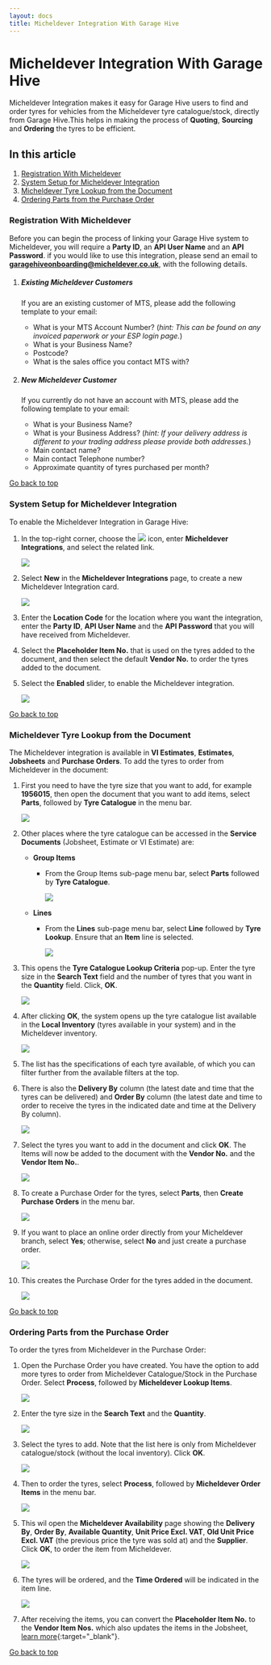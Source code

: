 ```yaml
---
layout: docs
title: Micheldever Integration With Garage Hive
---
```


<a name="top"></a> 

# Micheldever Integration With Garage Hive
Micheldever Integration makes it easy for Garage Hive users to find and order tyres for vehicles from the Micheldever tyre catalogue/stock, directly from Garage Hive.This helps in making the process of **Quoting**, **Sourcing** and **Ordering** the tyres to be efficient.

## In this article
1. [Registration With Micheldever](#registration-with-micheldever)
2. [System Setup for Micheldever Integration](#system-setup-for-micheldever-integration)
3. [Micheldever Tyre Lookup from the Document](#micheldever-tyre-lookup-from-the-document)
4. [Ordering Parts from the Purchase Order](#ordering-parts-from-the-purchase-order)

### Registration With Micheldever
Before you can begin the process of linking your Garage Hive system to Micheldever, you will require a **Party ID**, an **API User Name** and an **API Password**. if you would like to use this integration, please send an email to [**garagehiveonboarding@micheldever.co.uk**](mailto:garagehiveonboarding@micheldever.co.uk), with the following details.

1. ##### Existing Micheldever Customers
   If you are an existing customer of MTS, please add the following template to your email:
   * What is your MTS Account Number? (*hint: This can be found on any invoiced paperwork or your ESP login page.*)
   * What is your Business Name?
   * Postcode?
   * What is the sales office you contact MTS with?

1. ##### New Micheldever Customer
   If you currently do not have an account with MTS, please add the following template to your email:
   * What is your Business Name?
   * What is your Business Address? (*hint: If your delivery address is different to your trading address please provide both addresses.*)
   * Main contact name?
   * Main contact Telephone number?
   * Approximate quantity of tyres purchased per month?

[Go back to top](#top)

### System Setup for Micheldever Integration
To enable the Micheldever Integration in Garage Hive:
1. In the top-right corner, choose the ![](media/search_icon.png) icon, enter **Micheldever Integrations**, and select the related link.

   ![](media/micheldever-setup1.png)

2. Select **New** in the **Micheldever Integrations** page, to create a new Micheldever Integration card.

   ![](media/micheldever-setup2.png)

3. Enter the **Location Code** for the location where you want the integration, enter the **Party ID**, **API User Name** and the **API Password** that you will have received from Micheldever.
4. Select the **Placeholder Item No.** that is used on the tyres added to the document, and then select the default **Vendor No.** to order the tyres added to the document.
5. Select the **Enabled** slider, to enable the Micheldever integration.

   ![](media/micheldever-setup3.png)

[Go back to top](#top)

### Micheldever Tyre Lookup from the Document
The Micheldever integration is available in **VI Estimates**, **Estimates**, **Jobsheets** and **Purchase Orders**. To add the tyres to order from Micheldever in the document:
1. First you need to have the tyre size that you want to add, for example **1956015**, then open the document that you want to add items, select **Parts**, followed by **Tyre Catalogue** in the menu bar.

   ![](media/micheldever-lookup1.png)

1. Other places where the tyre catalogue can be accessed in the **Service Documents** (Jobsheet, Estimate or VI Estimate) are:
   * **Group Items**
     - From the Group Items sub-page menu bar, select **Parts** followed by **Tyre Catalogue**.

       ![](media/garagehive-tyre-catalogue-group-action2.png)

   * **Lines**
     - From the **Lines** sub-page menu bar, select **Line** followed by **Tyre Lookup**. Ensure that an **Item** line is selected.

       ![](media/garagehive-tyre-catalogue-lines-action2.png)


1. This opens the **Tyre Catalogue Lookup Criteria** pop-up. Enter the tyre size in the **Search Text** field and the number of tyres that you want in the **Quantity** field. Click, **OK**.

   ![](media/micheldever-lookup2.png)

1. After clicking **OK**, the system opens up the tyre catalogue list available in the **Local Inventory** (tyres available in your system) and in the Micheldever inventory.

   ![](media/micheldever-lookup3.png)

1. The list has the specifications of each tyre available, of which you can filter further from the available filters at the top.
1. There is also the **Delivery By** column (the latest date and time that the tyres can be delivered) and **Order By** column (the latest date and time to order to receive the tyres in the indicated date and time at the Delivery By column).

   ![](media/micheldever-lookup4.png)

1. Select the tyres you want to add in the document and click **OK**. The Items will now be added to the document with the **Vendor No.** and the **Vendor Item No.**.

   ![](media/micheldever-lookup5.png)

1. To create a Purchase Order for the tyres, select **Parts**, then **Create Purchase Orders** in the menu bar.

   ![](media/micheldever-lookup6.png)

1. If you want to place an online order directly from your Micheldever branch, select **Yes**; otherwise, select **No** and just create a purchase order.

   ![](media/micheldever-lookup8.png)

1. This creates the Purchase Order for the tyres added in the document.

   ![](media/micheldever-lookup7.png)

[Go back to top](#top)

### Ordering Parts from the Purchase Order
To order the tyres from Micheldever in the Purchase Order:
1. Open the Purchase Order you have created. You have the option to add more tyres to order from Micheldever Catalogue/Stock in the Purchase Order. Select **Process**, followed by **Micheldever Lookup Items**.

   ![](media/micheldever-purchase-order4.png)

2. Enter the tyre size in the **Search Text** and the **Quantity**.

   ![](media/micheldever-purchase-order5.png)

3. Select the tyres to add. Note that the list here is only from Micheldever catalogue/stock (without the local inventory). Click **OK**.

   ![](media/micheldever-purchase-order6.png)

4. Then to order the tyres, select **Process**, followed by **Micheldever Order Items** in the menu bar.

   ![](media/micheldever-purchase-order1.png)

5. This wil open the **Micheldever Availability** page showing the **Delivery By**, **Order By**, **Available Quantity**, **Unit Price Excl. VAT**, **Old Unit Price Excl. VAT** (the previous price the tyre was sold at) and the **Supplier**. Click **OK**, to order the item from Micheldever.

   ![](media/micheldever-purchase-order2.png)

6. The tyres will be ordered, and the **Time Ordered** will be indicated in the item line.

   ![](media/micheldever-purchase-order3.png)

7. After receiving the items, you can convert the **Placeholder Item No.** to the **Vendor Item Nos.** which also updates the items in the Jobsheet, [learn more](garagehive-creating-a-placeholder-item.html#convert-a-placeholder-item-to-the-vendor-item-number){:target="_blank"}.

[Go back to top](#top)
